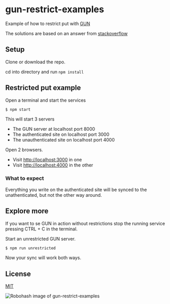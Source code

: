 # gun-restrict-examples

Example of how to restrict put with [GUN](https://github.com/amark/gun)

The solutions are based on an answer from [stackoverflow](https://stackoverflow.com/questions/38598391/jwt-authentication-with-gundb)

## Setup

Clone or download the repo.

cd into directory and run ```npm install```

## Restricted put example

Open a terminal and start the services

```bash
$ npm start
```

This will start 3 servers
- The GUN server at localhost port 8000
- The authenticated site on localhost port 3000
- The unauthenticated site on localhost port 4000 

Open 2 browsers.
- Visit [http://localhost:3000](http://localhost:3000) in one
- Visit [http://localhost:4000](http://localhost:4000) in the other

### What to expect

Everything you write on the authenticated site will be synced to the unathenticated, but not the other way around.

## Explore more

If you want to se GUN in action without restrictions stop the running service pressing CTRL + C in the terminal.

Start an unrestricted GUN server.

```bash
$ npm run unrestricted
```
Now your sync will work both ways.

## License

[MIT](LICENSE)

![Robohash image of gun-restrict-examples](https://robots.kebabstudios.party/gun-restrict-examples.png "Robohash image of gun-restrict-examples")
